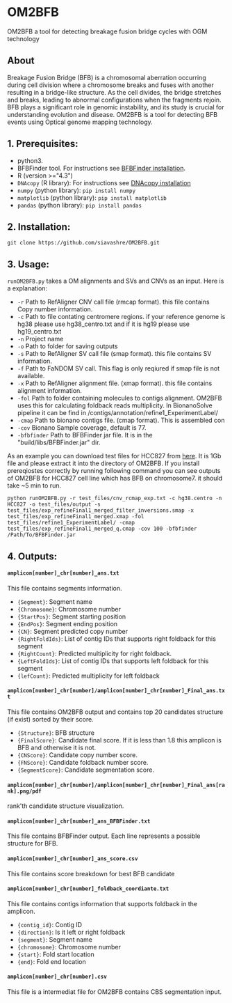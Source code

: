# OM2BFB
OM2BFB a tool for detecting breakage fusion bridge cycles with OGM technology
## About
Breakage Fusion Bridge (BFB) is a chromosomal aberration occurring during cell division where a chromosome breaks and fuses with another resulting in a bridge-like structure. As the cell divides, the bridge stretches and breaks, leading to abnormal configurations when the fragments rejoin. BFB plays a significant role in genomic instability, and its study is crucial for understanding evolution and disease.
OM2BFB is a tool for detecting BFB events using Optical genome mapping technology. 


## 1. Prerequisites: 
- python3.
- BFBFinder tool. For instructions see [BFBFinder installation](https://github.com/shay-zakov/BFBFinder). 
-  R (version >="4.3")
- `DNAcopy` (R library):  For instructions see [DNAcopy installation](https://bioconductor.org/packages/release/bioc/html/DNAcopy.html)
- `numpy` (python library): `pip install numpy`
- `matplotlib` (python library): `pip install matplotlib`
- `pandas` (python library): `pip install pandas`
## 2. Installation:
`git clone https://github.com/siavashre/OM2BFB.git`
## 3. Usage:
`runOM2BFB.py` takes a OM alignments and SVs and CNVs as an input. Here is a explanation:
-  `-r` Path to RefAligner CNV call file (rmcap format). this file contains Copy number information.
-  `-c` Path to file contating centromere regions. if your reference genome is hg38 please use hg38_centro.txt and if it is hg19 please use hg19_centro.txt
-  `-n` Project name
-  `-o` Path to folder for saving outputs
-  `-s` Path to RefAligner SV call file (smap format). this file contains SV information.
-  `-f` Path to FaNDOM SV call. This flag is only reqiured if smap file is not available. 
-  `-x` Path to RefAligner alignment file. (xmap format). this file contains alignment information.
-  `-fol` Path to folder containing molecules to contigs alignment. OM2BFB uses this for calculating foldback reads multiplicity. In BionanoSolve pipeline it can be find in /contigs/annotation/refine1_ExperimentLabel/
-  `-cmap` Path to bionano contigs file. (cmap format). This is assembled con
-  `-cov` Bionano Sample coverage, default is 77.
-  `-bfbfinder` Path to BFBFinder jar file. It is in the "build/libs/BFBFinder.jar" dir. 

As an example you can download test files for HCC827 from [here](https://drive.google.com/file/d/1ux3nDKlMPj0WiOcpoCtFS6mwXql2d-yU/view?usp=sharing). It is 1Gb file and please extract it into the directory of OM2BFB. If you install prereqiostes correctly by running following command you can see outputs of OM2BFB for HCC827 cell line which has BFB on chromosome7. it should take ~5 min to run.
```
python runOM2BFB.py -r test_files/cnv_rcmap_exp.txt -c hg38.centro -n HCC827 -o test_files/output -s test_files/exp_refineFinal1_merged_filter_inversions.smap -x test_files/exp_refineFinal1_merged.xmap -fol test_files/refine1_ExperimentLabel/ -cmap test_files/exp_refineFinal1_merged_q.cmap -cov 100 -bfbfinder /Path/To/BFBFinder.jar
```
## 4. Outputs:
#### ****`amplicon[number]_chr[number]_ans.txt`**** 
This file contains segments information.
- `{Segment}`: Segment name
- `{Chromosome}`: Chromosome number
- `{StartPos}`: Segment starting position
- `{EndPos}`: Segment ending position
- `{CN}`: Segment predicted copy number
- `{RightFoldIds}`: List of contig IDs that supports right foldback for this segment
- `{RightCount}`: Predicted multiplicity for right foldback.
- `{LeftFoldIds}`: List of contig IDs that supports left foldback for this segment
- `{lefCount}`: Predicted multiplicity for left foldback
#### ****`amplicon[number]_chr[number]/amplicon[number]_chr[number]_Final_ans.txt`**** 
This file contains OM2BFB output and contains top 20 candidates structure (if exist) sorted by their score. 
- `{Structure}`: BFB structure
- `{FinalScore}`: Candidate final score. If it is less than 1.8 this amplicon is BFB and otherwise it is not.
- `{CNScore}`: Candidate copy number score.
- `{FNScore}`: Candidate foldback number score.
- `{SegmentScore}`: Candidate segmentation score.
#### ****`amplicon[number]_chr[number]/amplicon[number]_chr[number]_Final_ans[rank].png/pdf`**** 
rank'th candidate structure visualization. 
#### ****`amplicon[number]_chr[number]_ans_BFBFinder.txt`**** 
This file contains BFBFinder output. Each line represents a possible structure for BFB.
#### ****`amplicon[number]_chr[number]_ans_score.csv`**** 
This file contains score breakdown for best BFB candidate
#### ****`amplicon[number]_chr[number]_foldback_coordiante.txt`****
This file contains contigs information that supports foldback in the amplicon. 
- `{contig_id}`: Contig ID 
- `{direction}`: Is it left or right foldback
- `{segment}`: Segment name
- `{chromosome}`: Chromosome number
- `{start}`: Fold start location
- `{end}`: Fold end location
#### ****`amplicon[number]_chr[number].csv`**** 
This file is a intermediat file for OM2BFB contains CBS segmentation input.

